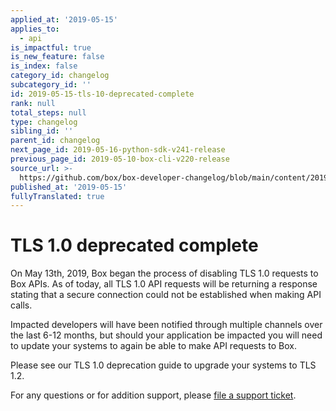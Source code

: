 ```yaml
---
applied_at: '2019-05-15'
applies_to:
  - api
is_impactful: true
is_new_feature: false
is_index: false
category_id: changelog
subcategory_id: ''
id: 2019-05-15-tls-10-deprecated-complete
rank: null
total_steps: null
type: changelog
sibling_id: ''
parent_id: changelog
next_page_id: 2019-05-16-python-sdk-v241-release
previous_page_id: 2019-05-10-box-cli-v220-release
source_url: >-
  https://github.com/box/box-developer-changelog/blob/main/content/2019/05-15-tls-10-deprecated-complete.md
published_at: '2019-05-15'
fullyTranslated: true
---
```

# TLS 1.0 deprecated complete

On May 13th, 2019, Box began the process of disabling TLS 1.0 requests to Box
APIs. As of today, all TLS 1.0 API requests will be returning a response
stating that a secure connection could not be established when making API calls.

Impacted developers will have been notified through multiple channels over the
last 6-12 months, but should your application be impacted you will need to
update your systems to again be able to make API requests to Box.

Please see our TLS 1.0 deprecation guide to
upgrade your systems to TLS 1.2.

For any questions or for addition support, please
[file a support ticket][support_ticket].

[support_ticket]: https://community.box.com/t5/custom/page/page-id/BoxSearchLithiumTKB
